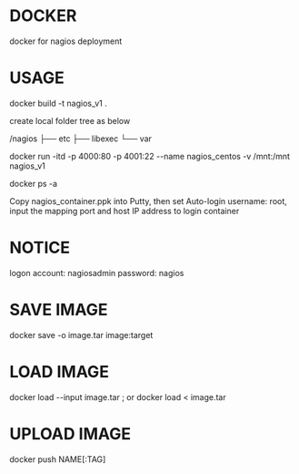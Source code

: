 # DOCKER
docker for nagios deployment

# USAGE

docker build -t nagios_v1 .

create local folder tree as below

/nagios
├── etc
├── libexec
└── var

docker run -itd -p 4000:80 -p 4001:22 --name nagios_centos -v /mnt:/mnt nagios_v1

docker ps -a

Copy nagios_container.ppk into Putty, then set Auto-login username: root, input the mapping port and host IP address to login container

# NOTICE
logon account: nagiosadmin password: nagios

# SAVE IMAGE
docker save -o image.tar image:target

# LOAD IMAGE
docker load --input image.tar ; or docker load < image.tar

# UPLOAD IMAGE
docker push NAME[:TAG]
